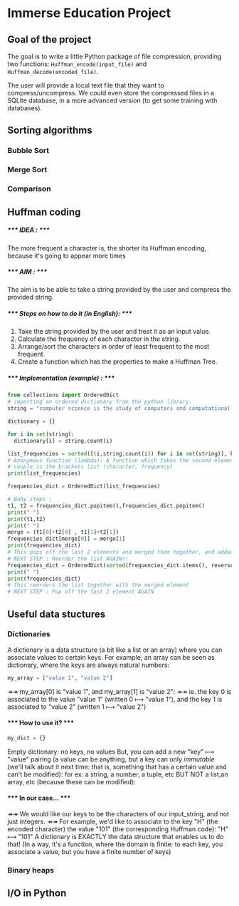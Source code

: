 # Immerse Education Project

## Goal of the project

The goal is to write a little Python package of file compression, providing two functions: `Huffman_encode(input_file)` and `Huffman_decode(encoded_file)`. 

The user will provide a local text file that they want to compress/uncompress. 
We could even store the compressed files in a SQLite database, in a more advanced version (to get some training with databases). 


## Sorting algorithms

### Bubble Sort

### Merge Sort

### Comparison


## Huffman coding
##### *** IDEA : ***
The more frequent a character is, the shorter its Huffman encoding, because it's going to appear more times
##### *** AIM : ***
The aim is to be able to take a string provided by the user and compress the provided string. 
##### *** Steps on how to do it (in English): ***
1. Take the string provided by the user and treat it as an input value. 
2. Calculate the frequency of each character in the string.
3. Arrange/sort the characters in order of least frequent to the most frequent. 
4. Create a function which has the properties to make a Huffman Tree. 

##### *** Implementation (example) : ***
```python
from collections import OrderedDict
# importing an ordered dictionary from the python library. 
string = "computer science is the study of computers and computational systems"

dictionary = {}

for i in set(string):
  dictionary[i] = string.count(i)

list_frequencies = sorted([(i,string.count(i)) for i in set(string)], key=lambda couple: couple[1], reverse=True)
# Anonymous function (lambda): A function which takes the second element of the function and sort it according to the second element. 
# couple is the brackets list (character, frequency)
print(list_frequencies)

frequencies_dict = OrderedDict(list_frequencies)

# Baby steps :
t1, t2 = frequencies_dict.popitem(),frequencies_dict.popitem()
print(" ")
print(t1,t2)
print(" ")
merge = (t1[0]+t2[0] , t1[1]+t2[1])
frequencies_dict[merge[0]] = merge[1]
print(frequencies_dict)
# This pops off the last 2 elements and merged them together, and added them back to the list
# NEXT STEP : Reorder the list AGAIN!!
frequencies_dict = OrderedDict(sorted(frequencies_dict.items(), reverse = True, key=lambda t:t[1]))
print(" ")
print(frequencies_dict)
# This reorders the list together with the merged element
# NEXT STEP : Pop off the last 2 element AGAIN
```

## Useful data stuctures

### Dictionaries
A dictionary is a data structure (a bit like a list or an array) where you can associate values to certain keys. For example, an array can be seen as dictionary, where the keys are always natural numbers: 

```python
my_array = ["value 1", "value 2"]
```
↠↠ my_array[0] is "value 1", and my_array[1] is "value 2": 
↠↠ ie. the key 0 is associated to the value "value 1" (written 0 ⟼ "value 1"), and the key 1 is associated to "value 2" (written 1 ⟼ "value 2")

#### *** How to use it? *** ####
 ```python
 my_dict = {} 
 ```
 Empty dictionary: no keys, no values
 But, you can add a new "key" ⟼ "value" pairing (a value can be anything, but a key can only _immutable_ (we'll talk about it next time: that is, something that has a certain value and can't be modified): for ex: a string, a number, a tuple, etc BUT NOT a list,an array, etc (because these can be modified):

#### *** In our case... *** ####
↠↠ We would like our keys to be the characters of our input_string, and not just integers. 
↠↠ For example, we'd like to associate to the key "H" (the encoded character) the value "101" (the corresponding Huffman code): "H" ⟼ "101"
A dictionary is EXACTLY the data structure that enables us to do that! (In a way, it's a function, where the domain is finite: to each key, you associate a value, but you have a finite number of keys)

### Binary heaps

## I/O in Python


